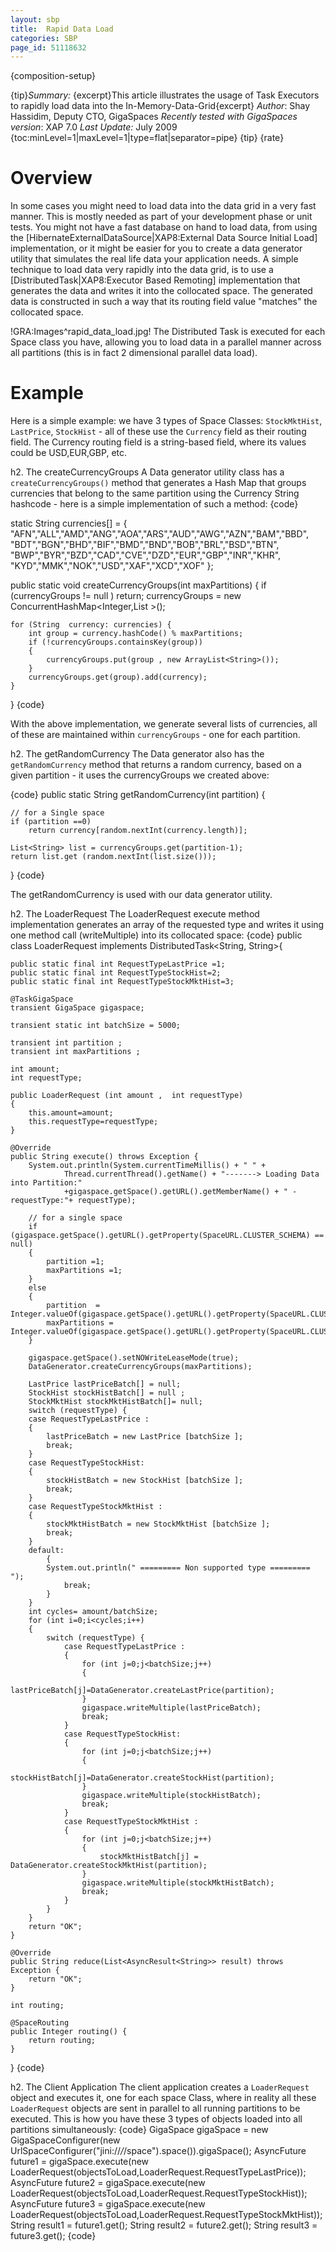 ```yaml
---
layout: sbp
title:  Rapid Data Load
categories: SBP
page_id: 51118632
---
```


{composition-setup}

{tip}*Summary:* {excerpt}This article illustrates the usage of Task Executors to rapidly load data into the In-Memory-Data-Grid{excerpt}
*Author*: Shay Hassidim, Deputy CTO, GigaSpaces
*Recently tested with GigaSpaces version*: XAP 7.0
*Last Update:* July 2009
{toc:minLevel=1|maxLevel=1|type=flat|separator=pipe}
{tip}
{rate}

#  Overview
In some cases you might need to load data into the data grid in a very fast manner. This is mostly needed as part of your development phase or unit tests. You might not have a fast database on hand to load data, from using the [HibernateExternalDataSource|XAP8:External Data Source Initial Load] implementation, or it might be easier for you to create a data generator utility that simulates the real life data your application needs. A simple technique to load data very rapidly into the data grid, is to use a [DistributedTask|XAP8:Executor Based Remoting] implementation that generates the data and writes it into the collocated space. The generated data is constructed in such a way that its routing field value "matches" the collocated space.

!GRA:Images^rapid_data_load.jpg!
The Distributed Task is executed for each Space class you have, allowing you to load data in a parallel manner across all partitions (this is in fact 2 dimensional parallel data load).

#  Example
Here is a simple example: we have 3 types of Space Classes:
`StockMktHist`, `LastPrice`, `StockHist` - all of these use the `Currency` field as their routing field. The Currency routing field is a string-based field, where its values could be USD,EUR,GBP, etc.

h2. The createCurrencyGroups
A Data generator utility class has a `createCurrencyGroups()` method that generates a Hash Map that groups currencies that belong to the same partition using the Currency String hashcode - here is a simple implementation of such a method:
{code}

static String currencies[] = { "AFN","ALL","AMD","ANG","AOA","ARS","AUD","AWG","AZN","BAM","BBD",
"BDT","BGN","BHD","BIF","BMD","BND","BOB","BRL","BSD","BTN",
	"BWP","BYR","BZD","CAD","CVE","DZD","EUR","GBP","INR","KHR",
	"KYD","MMK","NOK","USD","XAF","XCD","XOF" };

public static void createCurrencyGroups(int maxPartitions) {
	if (currencyGroups != null )
		return;
	currencyGroups = new ConcurrentHashMap<Integer,List <String> >();

	for (String  currency: currencies) {
		int group = currency.hashCode() % maxPartitions;
		if (!currencyGroups.containsKey(group))
		{
			currencyGroups.put(group , new ArrayList<String>());
		}
		currencyGroups.get(group).add(currency);
	}
}
{code}

With the above implementation, we generate several lists of currencies, all of these are maintained within `currencyGroups` - one for each partition.

h2. The getRandomCurrency
The Data generator also has the `getRandomCurrency` method that returns a random currency, based on a given partition - it uses the currencyGroups we created above:

{code}
public static String getRandomCurrency(int partition) {

	// for a Single space
	if (partition ==0)
		return currency[random.nextInt(currency.length)];

	List<String> list = currencyGroups.get(partition-1);
	return list.get (random.nextInt(list.size()));
}
{code}


The getRandomCurrency is used with our data generator utility.

h2. The LoaderRequest
The LoaderRequest execute method implementation generates an array of the requested type and writes it using one method call (writeMultiple) into its collocated space:
{code}
public class LoaderRequest implements DistributedTask<String, String>{

	public static final int RequestTypeLastPrice =1;
	public static final int RequestTypeStockHist=2;
	public static final int RequestTypeStockMktHist=3;

	@TaskGigaSpace
	transient GigaSpace gigaspace;

	transient static int batchSize = 5000;

	transient int partition ;
	transient int maxPartitions ;

	int amount;
	int requestType;

	public LoaderRequest (int amount ,  int requestType)
	{
		this.amount=amount;
		this.requestType=requestType;
	}

	@Override
	public String execute() throws Exception {
		System.out.println(System.currentTimeMillis() + " " +
                Thread.currentThread().getName() + "-------> Loading Data into Partition:"
                +gigaspace.getSpace().getURL().getMemberName() + " - requestType:"+ requestType);

		// for a single space
		if (gigaspace.getSpace().getURL().getProperty(SpaceURL.CLUSTER_SCHEMA) == null)
		{
			partition =1;
			maxPartitions =1;
		}
		else
		{
			partition  = Integer.valueOf(gigaspace.getSpace().getURL().getProperty(SpaceURL.CLUSTER_MEMBER_ID)).intValue();
			maxPartitions = Integer.valueOf(gigaspace.getSpace().getURL().getProperty(SpaceURL.CLUSTER_TOTAL_MEMBERS)).intValue();
		}

		gigaspace.getSpace().setNOWriteLeaseMode(true);
		DataGenerator.createCurrencyGroups(maxPartitions);

		LastPrice lastPriceBatch[] = null;
		StockHist stockHistBatch[] = null ;
		StockMktHist stockMktHistBatch[]= null;
		switch (requestType) {
		case RequestTypeLastPrice :
		{
			lastPriceBatch = new LastPrice [batchSize ];
			break;
		}
		case RequestTypeStockHist:
		{
			stockHistBatch = new StockHist [batchSize ];
			break;
		}
		case RequestTypeStockMktHist :
		{
			stockMktHistBatch = new StockMktHist [batchSize ];
			break;
		}
		default:
			{
			System.out.println(" ========= Non supported type ========= ");
				break;
			}
		}
		int cycles= amount/batchSize;
		for (int i=0;i<cycles;i++)
		{
			switch (requestType) {
				case RequestTypeLastPrice :
				{
					for (int j=0;j<batchSize;j++)
					{
						lastPriceBatch[j]=DataGenerator.createLastPrice(partition);
					}
					gigaspace.writeMultiple(lastPriceBatch);
					break;
				}
				case RequestTypeStockHist:
				{
					for (int j=0;j<batchSize;j++)
					{
						stockHistBatch[j]=DataGenerator.createStockHist(partition);
					}
					gigaspace.writeMultiple(stockHistBatch);
					break;
				}
				case RequestTypeStockMktHist :
				{
					for (int j=0;j<batchSize;j++)
					{
						stockMktHistBatch[j] = DataGenerator.createStockMktHist(partition);
					}
					gigaspace.writeMultiple(stockMktHistBatch);
					break;
				}
			}
		}
		return "OK";
	}

	@Override
	public String reduce(List<AsyncResult<String>> result) throws Exception {
		return "OK";
	}

	int routing;

	@SpaceRouting
	public Integer routing() {
		return routing;
	}

}
{code}


h2. The Client Application
The client application creates a `LoaderRequest` object and executes it, one for each space Class, where in reality all these `LoaderRequest` objects are sent in parallel to all running partitions to be executed. This is how you have these 3 types of objects loaded into all partitions simultaneously:
{code}
GigaSpace gigaSpace = new GigaSpaceConfigurer(new UrlSpaceConfigurer("jini://*/*/space").space()).gigaSpace();
AsyncFuture<String> future1 = gigaSpace.execute(new LoaderRequest(objectsToLoad,LoaderRequest.RequestTypeLastPrice));
AsyncFuture<String> future2 = gigaSpace.execute(new LoaderRequest(objectsToLoad,LoaderRequest.RequestTypeStockHist));
AsyncFuture<String> future3 = gigaSpace.execute(new LoaderRequest(objectsToLoad,LoaderRequest.RequestTypeStockMktHist));
String result1 = future1.get();
String result2 = future2.get();
String result3 = future3.get();
{code}

